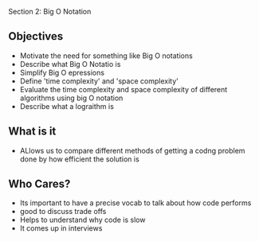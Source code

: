 Section 2: Big O Notation

## Objectives
- Motivate the need for something like Big O notations
- Describe what Big O Notatio is
- Simplify Big O epressions
- Define 'time complexity' and 'space complexity'
- Evaluate the time complexity and space complexity of different algorithms using big O notation
- Describe what a lograithm is

## What is it
- ALlows us to compare different methods of getting a codng problem done by how efficient the solution is

## Who Cares?
- Its important to have a precise vocab to talk about how code performs
- good to discuss trade offs
- Helps to understand why code is slow
- It comes up in interviews
